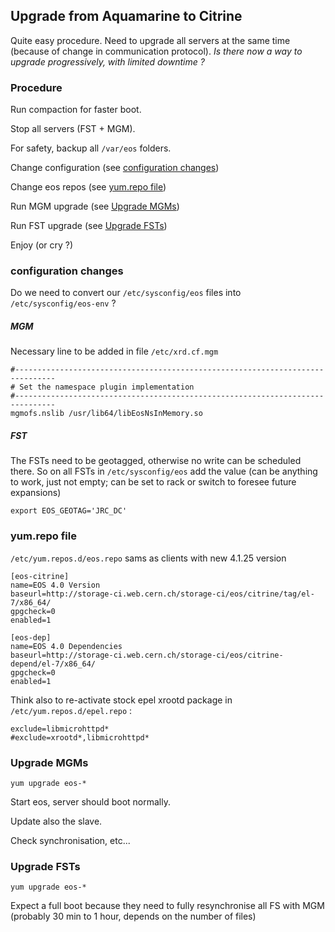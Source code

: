 ## Upgrade from Aquamarine to Citrine

Quite easy procedure. Need to upgrade all servers at the same time (because of change in communication protocol).
_Is there now a way to upgrade progressively, with limited downtime ?_

### Procedure

Run compaction for faster boot.

Stop all servers (FST + MGM).

For safety, backup all `/var/eos` folders.

Change configuration (see [configuration changes](#configuration-changes))

Change eos repos (see [yum.repo file](#yumrepo-file))

Run MGM upgrade (see [Upgrade MGMs](#upgrade-mgms))

Run FST upgrade (see [Upgrade FSTs](#upgrade-fsts))

Enjoy (or cry ?)

### configuration changes

Do we need to convert our `/etc/sysconfig/eos` files into `/etc/sysconfig/eos-env` ?

##### MGM
Necessary line to be added in file `/etc/xrd.cf.mgm`

```
#-------------------------------------------------------------------------------
# Set the namespace plugin implementation
#-------------------------------------------------------------------------------
mgmofs.nslib /usr/lib64/libEosNsInMemory.so
```

##### FST
The FSTs need to be geotagged, otherwise no write can be scheduled there. So on all FSTs in `/etc/sysconfig/eos` add the value (can be anything to work, just not empty; can be set to rack or switch to foresee future expansions)

    export EOS_GEOTAG='JRC_DC'

### yum.repo file

`/etc/yum.repos.d/eos.repo` sams as clients with new 4.1.25 version

```
[eos-citrine]
name=EOS 4.0 Version
baseurl=http://storage-ci.web.cern.ch/storage-ci/eos/citrine/tag/el-7/x86_64/
gpgcheck=0
enabled=1

[eos-dep]
name=EOS 4.0 Dependencies
baseurl=http://storage-ci.web.cern.ch/storage-ci/eos/citrine-depend/el-7/x86_64/
gpgcheck=0
enabled=1
```

Think also to re-activate stock epel xrootd package in `/etc/yum.repos.d/epel.repo` :

```
exclude=libmicrohttpd*
#exclude=xrootd*,libmicrohttpd*
```

### Upgrade MGMs

``yum upgrade eos-*``

Start eos, server should boot normally.

Update also the slave.

Check synchronisation, etc...

### Upgrade FSTs

``yum upgrade eos-*``

Expect a full boot because they need to fully resynchronise all FS with MGM (probably 30 min to 1 hour, depends on the number of files)
